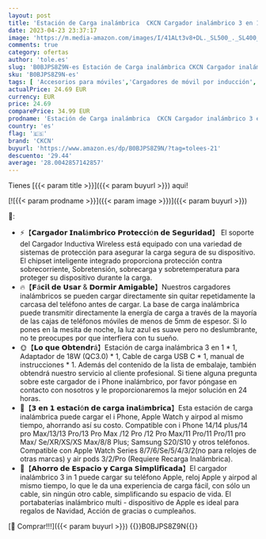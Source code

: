 ```yaml
---
layout: post
title: 'Estación de Carga inalámbrica  CKCN Cargador inalámbrico 3 en 1 Compatible con i Phone 14/13/12/11/XR/XS/8 Serie  Cargador Inductiva Wireless para Apple Watch 8/7/SE/6/5/4/3/2  Air Pods 3/2/Pro'
date: 2023-04-23 23:37:17
image: 'https://m.media-amazon.com/images/I/41ALt3v8+DL._SL500_._SL400_.jpg'
comments: true
category: ofertas
author: 'tole.es'
slug: 'B0BJPS8Z9N-es Estación de Carga inalámbrica CKCN Cargador inalámbrico 3...'
sku: 'B0BJPS8Z9N-es'
tags: [ 'Accesorios para móviles','Cargadores de móvil por inducción','Cargadores para móviles','Comunicación móvil y accesorios','Electrónica','apple','ckcn','🇪🇸', ]
actualPrice: 24.69 EUR
currency: EUR
price: 24.69
comparePrice: 34.99 EUR
prodname: 'Estación de Carga inalámbrica  CKCN Cargador inalámbrico 3 en 1 Compatible con i Phone 14/13/12/11/XR/XS/8 Serie  Cargador Inductiva Wireless para Apple Watch 8/7/SE/6/5/4/3/2  Air Pods 3/2/Pro'
country: 'es'
flag: '🇪🇸'
brand: 'CKCN'
buyurl: 'https://www.amazon.es/dp/B0BJPS8Z9N/?tag=tolees-21'
descuento: '29.44'
average: '28.0042857142857'
---
```


Tienes [{{< param title >}}]({{< param buyurl >}}) aqui!

[![{{< param prodname >}}]({{< param image >}})]({{< param buyurl >}})

🔎:

- ⚡【𝗖𝗮𝗿𝗴𝗮𝗱𝗼𝗿 𝗜𝗻𝗮𝗹á𝗺𝗯𝗿𝗶𝗰𝗼 𝗣𝗿𝗼𝘁𝗲𝗰𝗰𝗶ó𝗻 𝗱𝗲 𝗦𝗲𝗴𝘂𝗿𝗶𝗱𝗮𝗱】 El soporte del Cargador Inductiva Wireless está equipado con una variedad de sistemas de protección para asegurar la carga segura de su dispositivo. El chipset inteligente integrado proporciona protección contra sobrecorriente, Sobretensión, sobrecarga y sobretemperatura para proteger su dispositivo durante la carga.
- 🔥【𝗙á𝗰𝗶𝗹 𝗱𝗲 𝗨𝘀𝗮𝗿 & 𝗗𝗼𝗿𝗺𝗶𝗿 𝗔𝗺𝗶𝗴𝗮𝗯𝗹𝗲】Nuestros cargadores inalámbricos se pueden cargar directamente sin quitar repetidamente la carcasa del teléfono antes de cargar. La base de carga inalámbrica puede transmitir directamente la energía de carga a través de la mayoría de las cajas de teléfonos móviles de menos de 5mm de espesor. Si lo pones en la mesita de noche, la luz azul es suave pero no deslumbrante, no te preocupes por que interfiera con tu sueño.
- 🌞【𝗟𝗼 𝗾𝘂𝗲 𝗢𝗯𝘁𝗲𝗻𝗱𝗿á】Estación de carga inalámbrica 3 en 1 * 1, Adaptador de 18W (QC3.0) * 1, Cable de carga USB C * 1, manual de instrucciones * 1. Además del contenido de la lista de embalaje, también obtendrá nuestro servicio al cliente profesional. Si tiene alguna pregunta sobre este cargador de i Phone inalámbrico, por favor póngase en contacto con nosotros y le proporcionaremos la mejor solución en 24 horas.
- 💝【𝟯 𝗲𝗻 𝟭 𝗲𝘀𝘁𝗮𝗰𝗶ó𝗻 𝗱𝗲 𝗰𝗮𝗿𝗴𝗮 𝗶𝗻𝗮𝗹á𝗺𝗯𝗿𝗶𝗰𝗮】Esta estación de carga inalámbrica puede cargar el i Phone, Apple Watch y airpod al mismo tiempo, ahorrando así su costo. Compatible con i Phone 14/14 plus/14 pro Max/13/13 Pro/13 Pro Max /12 Pro /12 Pro Max/11 Pro/11 Pro/11 pro Max/ Se/XR/XS/XS Max/8/8 Plus; Samsung S20/S10 y otros teléfonos. Compatible con Apple Watch Series 8/7/6/Se/5/4/3/2(no para relojes de otras marcas) y air pods 3/2/Pro (Requiere Recarga Inalámbrica).
- 🎃【𝗔𝗵𝗼𝗿𝗿𝗼 𝗱𝗲 𝗘𝘀𝗽𝗮𝗰𝗶𝗼 𝘆 𝗖𝗮𝗿𝗴𝗮 𝗦𝗶𝗺𝗽𝗹𝗶𝗳𝗶𝗰𝗮𝗱𝗮】El cargador inalámbrico 3 in 1 puede cargar su teléfono Apple, reloj Apple y airpod al mismo tiempo, lo que le da una experiencia de carga fácil, con sólo un cable, sin ningún otro cable, simplificando su espacio de vida. El portabaterías inalámbrico multi - dispositivo de Apple es ideal para regalos de Navidad, Acción de gracias o cumpleaños.

[🛒 Comprar!!!]({{< param buyurl >}})
{{<world>}}B0BJPS8Z9N{{</world>}}
